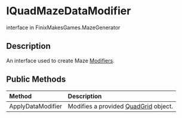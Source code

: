 # IQuadMazeDataModifier
interface in FinixMakesGames.MazeGenerator

## Description
An interface used to create Maze [Modifiers](./modifiers.md).

## Public Methods
| Method        | Description                                                                                    |
| :------------ | :--------------------------------------------------------------------------------------------- |
| ApplyDataModifier | Modifies a provided [QuadGrid](./../quad_grid.md) object.                                  |
